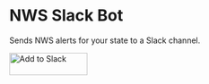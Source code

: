 # NWS Slack Bot

Sends NWS alerts for your state to a Slack channel.

<a href="https://slack.com/oauth/v2/authorize?client_id=5446375181636.5437287123510&scope=commands&user_scope="><img alt="Add to Slack" height="40" width="139" src="https://platform.slack-edge.com/img/add_to_slack.png" srcSet="https://platform.slack-edge.com/img/add_to_slack.png 1x, https://platform.slack-edge.com/img/add_to_slack@2x.png 2x" /></a>

